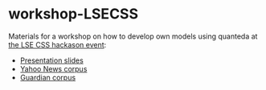 # workshop-LSECSS

Materials for a workshop on how to develop own models using quanteda at [the LSE CSS hackason event](https://www.cssatlse.com/):

- [Presentation slides](https://cdn.rawgit.com/koheiw/workshop-LSECSS/c7b727e5/slides.html)
- [Yahoo News corpus](https://www.dropbox.com/s/uvbyrsz8c7w1p6t/data_corpus_yahoonews.RDS?dl=1)
- [Guardian corpus](https://www.dropbox.com/s/kfhdoifes7z7t6j/data_corpus_guardian2016-10k.RDS?dl=1)
